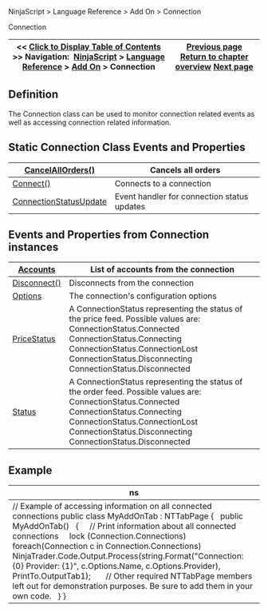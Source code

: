 ﻿
NinjaScript \> Language Reference \> Add On \> Connection

Connection

| \<\< [Click to Display Table of Contents](connection_class.md) \>\> **Navigation:**     [NinjaScript](ninjascript-1.md) \> [Language Reference](language_reference_wip-1.md) \> [Add On](add_on-1.md) \> Connection | [Previous page](barsrequest_mergepolicy-1.md) [Return to chapter overview](add_on-1.md) [Next page](connection_cancelallorders-1.md) |
| --- | --- |
## Definition
The Connection class can be used to monitor connection related events as well as accessing connection related information.
 
## Static Connection Class Events and Properties

| [CancelAllOrders()](connection_cancelallorders-1.md) | Cancels all orders |
| --- | --- |
| [Connect()](connect-1.md) | Connects to a connection |
| [ConnectionStatusUpdate](connectionstatusupdate-1.md) | Event handler for connection status updates |

## Events and Properties from Connection instances

| [Accounts](account_class-1.md) | List of accounts from the connection |
| --- | --- |
| [Disconnect()](disconnect-1.md) | Disconnects from the connection |
| [Options](connections_options-1.md) | The connection's configuration options |
| [PriceStatus](connections_pricestatus-1.md) | A ConnectionStatus representing the status of the price feed. Possible values are:   ConnectionStatus.Connected ConnectionStatus.Connecting  ConnectionStatus.ConnectionLost ConnectionStatus.Disconnecting ConnectionStatus.Disconnected |
| [Status](connections_status-1.md) | A ConnectionStatus representing the status of the order feed. Possible values are:   ConnectionStatus.Connected ConnectionStatus.Connecting  ConnectionStatus.ConnectionLost ConnectionStatus.Disconnecting ConnectionStatus.Disconnected |

## Example

| ns |
| --- |
| // Example of accessing information on all connected connections public class MyAddOnTab : NTTabPage {    public MyAddOnTab()    {      // Print information about all connected connections      lock (Connection.Connections)        foreach(Connection c in Connection.Connections)            NinjaTrader.Code.Output.Process(string.Format("Connection: {0} Provider: {1}", c.Options.Name, c.Options.Provider), PrintTo.OutputTab1\);        // Other required NTTabPage members left out for demonstration purposes. Be sure to add them in your own code.    } } |
